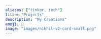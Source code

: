 ```yaml
---
aliases: ["tinker, tech"]
title: "Projects"
description: "My Creations"
emoji: 🤖
image: "images/nikhil-v2-card-small.png"
---
```

